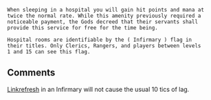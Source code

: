 `When sleeping in a hospital you will gain hit points and mana at`  
`twice the normal rate. While this amenity previously required a`  
`noticeable payment, the Gods decreed that their servants shall`  
`provide this service for free for the time being.`  
  
`Hospital rooms are identifiable by the ( Infirmary ) flag in`  
`their titles. Only Clerics, Rangers, and players between levels`  
`1 and 15 can see this flag.`

## Comments

[Linkrefresh](Linkrefresh "wikilink") in an Infirmary will not cause the
usual 10 tics of lag.
